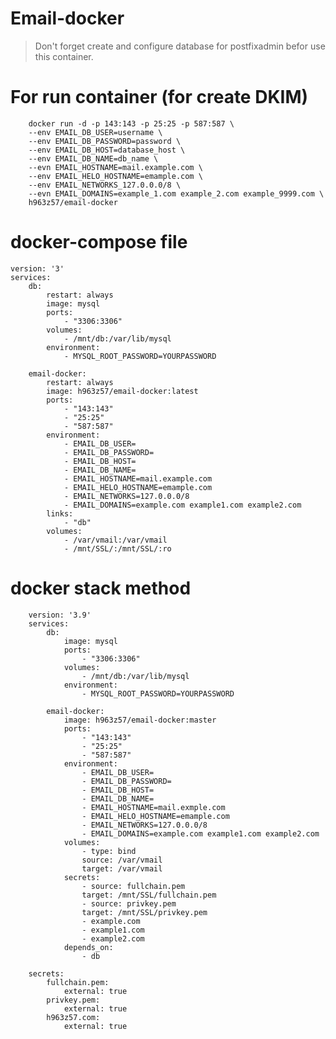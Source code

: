 # Email-docker

> Don't forget create and configure database for postfixadmin befor use this container.

# For run container (for create DKIM)

        docker run -d -p 143:143 -p 25:25 -p 587:587 \
        --env EMAIL_DB_USER=username \
        --env EMAIL_DB_PASSWORD=password \
        --env EMAIL_DB_HOST=database_host \
        --env EMAIL_DB_NAME=db_name \
        --evn EMAIL_HOSTNAME=mail.example.com \
        --env EMAIL_HELO_HOSTNAME=emample.com \
        --env EMAIL_NETWORKS_127.0.0.0/8 \
        --evn EMAIL_DOMAINS=example_1.com example_2.com example_9999.com \
        h963z57/email-docker

# docker-compose file

    version: '3'
    services:
        db:
            restart: always
            image: mysql
            ports:
                - "3306:3306"
            volumes:
                - /mnt/db:/var/lib/mysql
            environment:
                - MYSQL_ROOT_PASSWORD=YOURPASSWORD

        email-docker:
            restart: always
            image: h963z57/email-docker:latest
            ports:
                - "143:143"
                - "25:25"
                - "587:587"
            environment:
                - EMAIL_DB_USER=
                - EMAIL_DB_PASSWORD=
                - EMAIL_DB_HOST=
                - EMAIL_DB_NAME=
                - EMAIL_HOSTNAME=mail.example.com
                - EMAIL_HELO_HOSTNAME=emample.com
                - EMAIL_NETWORKS=127.0.0.0/8
                - EMAIL_DOMAINS=example.com example1.com example2.com
            links:
                - "db"
            volumes:
                - /var/vmail:/var/vmail
                - /mnt/SSL/:/mnt/SSL/:ro

# docker stack method

        version: '3.9'
        services:
            db:
                image: mysql
                ports:
                    - "3306:3306"
                volumes:
                    - /mnt/db:/var/lib/mysql
                environment:
                    - MYSQL_ROOT_PASSWORD=YOURPASSWORD

            email-docker:
                image: h963z57/email-docker:master
                ports:
                    - "143:143"
                    - "25:25"
                    - "587:587"
                environment:
                    - EMAIL_DB_USER=
                    - EMAIL_DB_PASSWORD=
                    - EMAIL_DB_HOST=
                    - EMAIL_DB_NAME=
                    - EMAIL_HOSTNAME=mail.exmple.com
                    - EMAIL_HELO_HOSTNAME=emample.com
                    - EMAIL_NETWORKS=127.0.0.0/8
                    - EMAIL_DOMAINS=example.com example1.com example2.com
                volumes:
                    - type: bind
                    source: /var/vmail
                    target: /var/vmail
                secrets: 
                    - source: fullchain.pem
                    target: /mnt/SSL/fullchain.pem
                    - source: privkey.pem
                    target: /mnt/SSL/privkey.pem
                    - example.com
                    - example1.com
                    - example2.com
                depends_on:
                    - db

        secrets:
            fullchain.pem:
                external: true
            privkey.pem:
                external: true
            h963z57.com:
                external: true